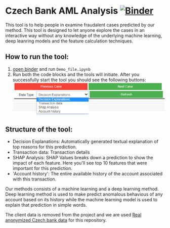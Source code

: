 # Czech Bank AML Analysis [![Binder](https://mybinder.org/badge_logo.svg)](https://mybinder.org/v2/gh/abhmalik/Czech_bank_AML_analysis/master)

This tool is to help people in examine fraudalent cases predicted by our method. This tool is designed to let anyone explore the cases in an interactive way without any knowledge of the underlying machine learning, deep leanring models and the feature calculation techniques.

## How to run the tool:
1. [open binder](https://mybinder.org/v2/gh/abhmalik/Exoplanet-Vetting-Tool/master) and run `Demo_file.ipynb`
2. Run both the code blocks and the tools will initiate. After you successfully start the tool you should see the following buttons:
![preview](./data/tool.png)

## Structure of the tool:
- Decision Explanations: Automatically generated textual explanation of top reasons for this prediction.
- Transaction data: Transaction details
- SHAP Analysis: SHAP Values breaks down a prediction to show the impact of each feature. Here you'll see top 10 features that were important for this prediction.
- 'Account history': The entire available history of the account associated with this transaction.

Our methods consists of a machine learning and a deep learning method. Deep learning method is used to make predict anomalous behavious of any account based on its history while the machine learning model is used to explain that prediction in simple words.

The client data is removed from the project and we are used [Real anonymized Czech bank data](https://data.world/lpetrocelli/czech-financial-dataset-real-anonymized-transactions) for this repository.

